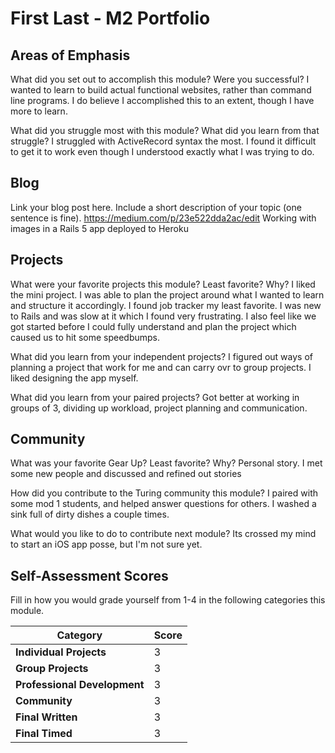 # First Last - M2 Portfolio

## Areas of Emphasis

What did you set out to accomplish this module? Were you successful? I wanted to learn to build actual functional websites, rather than command line programs. I do believe I accomplished this to an extent, though I have more to learn.

What did you struggle most with this module? What did you learn from that struggle? I struggled with ActiveRecord syntax the most. I found it difficult to get it to work even though I understood exactly what I was trying to do. 

## Blog

Link your blog post here. Include a short description of your topic (one sentence is fine). https://medium.com/p/23e522dda2ac/edit  Working with images in a Rails 5 app deployed to Heroku

## Projects

What were your favorite projects this module? Least favorite? Why? I liked the mini project. I was able to plan the project around what I wanted to learn and structure it accordingly. I found job tracker my least favorite. I was new to Rails and was slow at it which I found very frustrating. I also feel like we got started before I could fully understand and plan the project which caused us to hit some speedbumps.

What did you learn from your independent projects? I figured out ways of planning a project that work for me and can carry ovr to group projects. I liked designing the app myself.

What did you learn from your paired projects? Got better at working in groups of 3, dividing up workload, project planning and communication.

## Community

What was your favorite Gear Up? Least favorite? Why? Personal story. I met some new people and discussed and refined out stories

How did you contribute to the Turing community this module? I paired with some mod 1 students, and helped answer questions for others. I washed a sink full of dirty dishes a couple times.

What would you like to do to contribute next module? Its crossed my mind to start an iOS app posse, but I'm not sure yet.

## Self-Assessment Scores

Fill in how you would grade yourself from 1-4 in the following categories this module.

| Category                     | Score |
| -----------------------------| ----- |
| **Individual Projects**      |   3   |
| **Group Projects**           |   3   |
| **Professional Development** |   3   |
| **Community**                |   3   |
| **Final Written**            |   3   |
| **Final Timed**              |   3   |
